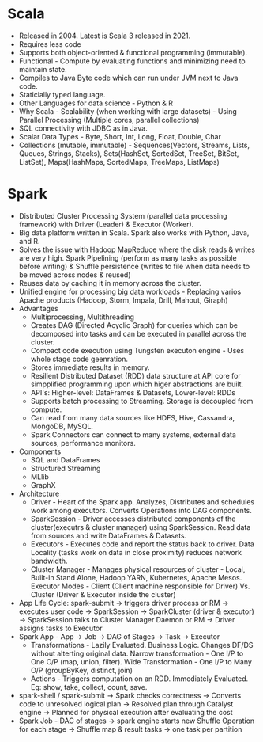 # Scala
* Released in 2004. Latest is Scala 3 released in 2021.
* Requires less code
* Supports both object-oriented & functional programming (immutable).
* Functional - Compute by evaluating functions and minimizing need to maintain state.
* Compiles to Java Byte code which can run under JVM next to Java code.
* Staticially typed language.
* Other Languages for data science - Python & R
* Why Scala - Scalability (when working with large datasets) - Using Parallel Processing (Multiple cores, parallel collections)
* SQL connectivity with JDBC as in Java.
* Scalar Data Types - Byte, Short, Int, Long, Float, Double, Char
* Collections (mutable, immutable) - Sequences(Vectors, Streams, Lists, Queues, Strings, Stacks), Sets(HashSet, SortedSet, TreeSet, BitSet, ListSet), Maps(HashMaps, SortedMaps, TreeMaps, ListMaps)

# Spark
* Distributed Cluster Processing System (parallel data processing framework) with Driver (Leader) & Executor (Worker).
* Big data platform written in Scala. Spark also works with Python, Java, and R.
* Solves the issue with Hadoop MapReduce where the disk reads & writes are very high. Spark Pipelining (perform as many tasks as possible before writing) & Shuffle persistence (writes to file when data needs to be moved across nodes & reused)
* Reuses data by caching it in memory across the cluster.
* Unified engine for processing big data workloads - Replacing varios Apache products (Hadoop, Storm, Impala, Drill, Mahout, Giraph)
* Advantages
  * Multiprocessing, Multithreading
  * Creates DAG (Directed Acyclic Graph) for queries which can be decomposed into tasks and can be executed in parallel across the cluster.
  * Compact code execution using Tungsten executon engine - Uses whole stage code geenration.
  * Stores immediate results in memory.
  * Resilient Distributed Dataset (RDD) data structure at API core for simpplified programming upon which higer abstractions are built.
  * API's: Higher-level: DataFrames & Datasets, Lower-level: RDDs
  * Supports batch processing to Streaming. Storage is decoupled from compute.
  * Can read from many data sources like HDFS, Hive, Cassandra, MongoDB, MySQL.
  * Spark Connectors can connect to many systems, external data sources, performance monitors.
* Components
  * SQL and DataFrames
  * Structured Streaming
  * MLlib
  * GraphX
* Architecture
  * Driver - Heart of the Spark app. Analyzes, Distributes and schedules work among executors. Converts Operations into DAG components.
  * SparkSession - Driver accesses distributed components of the cluster(executrs & cluster manager) using SparkSession. Read data from sources and write DataFrames & Datasets.
  * Executors - Executes code and report the status back to driver. Data Locality (tasks work on data in close proximity) reduces network bandwidth.
  * Cluster Manager - Manages physical resources of cluster - Local, Built-in Stand Alone, Hadoop YARN, Kubernetes, Apache Mesos. Executor Modes - Client (Client machine responsible for Driver) Vs. Cluster (Driver & Executor inside the cluster)
* App Life Cycle: spark-submit -> triggers driver process or RM -> executes user code -> SparkSession -> SparkCluster (driver & executor) -> SparkSession talks to Cluster Manager Daemon or RM -> Driver assigns tasks to Executor
* Spark App - App -> Job -> DAG of Stages -> Task -> Executor
  * Transformations - Lazily Evaluated. Business Logic. Changes DF/DS without alterting original data. Narrow transformation - One I/P to One O/P (map, union, filter). Wide Transformation - One I/P to Many O/P (groupByKey, distinct, join)
  * Actions - Triggers computation on an RDD. Immediately Evaluated. Eg: show, take, collect, count, save.
* spark-shell / spark-submit -> Spark checks correctness -> Converts code to unresolved logical plan -> Resolved plan through Catalyst engine -> Planned for physical execution after evaluating the cost
* Spark Job - DAC of stages -> spark engine starts new Shuffle Operation for each stage -> Shuffle map & result tasks -> one task per partition
